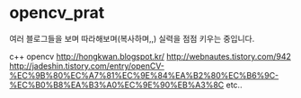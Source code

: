 # opencv_prat
여러 블로그들을 보며 따라해보며(복사하며,,) 실력을 점점 키우는 중입니다.




c++ opencv 
http://hongkwan.blogspot.kr/
http://webnautes.tistory.com/942
http://jadeshin.tistory.com/entry/openCV-%EC%9B%80%EC%A7%81%EC%9E%84%EA%B2%80%EC%B6%9C-%EC%B0%B8%EA%B3%A0%EC%9E%90%EB%A3%8C
etc..

